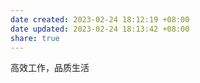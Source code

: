 ```yaml
---
date created: 2023-02-24 18:12:19 +08:00
date updated: 2023-02-24 18:13:42 +08:00
share: true
---
```

高效工作，品质生活